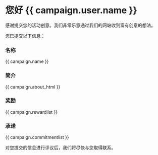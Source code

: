 # 您好 {{ campaign.user.name }}

感谢提交您的活动创意。我们非常乐意通过我们的网站收到富有创意的想法。

您已提交以下信息：

### 名称

{{ campaign.name }}

### 简介

{{ campaign.about_html }}

### 奖励

{{ campaign.rewardlist }}

### 承诺

{{ campaign.commitmentlist }}

对您提交的信息进行评议后，我们将尽快与您取得联系。
